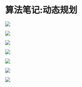 # 算法笔记:动态规划
![](https://picgp.oss-cn-beijing.aliyuncs.com/img/20200827195121.png)

![](https://picgp.oss-cn-beijing.aliyuncs.com/img/20200827195340.png)

![](https://picgp.oss-cn-beijing.aliyuncs.com/img/20200827195406.png)

![](https://picgp.oss-cn-beijing.aliyuncs.com/img/20200827195506.png)

![](https://picgp.oss-cn-beijing.aliyuncs.com/img/20200827195530.png)

![](https://picgp.oss-cn-beijing.aliyuncs.com/img/20200827195551.png)

![](https://picgp.oss-cn-beijing.aliyuncs.com/img/20200827195610.png)